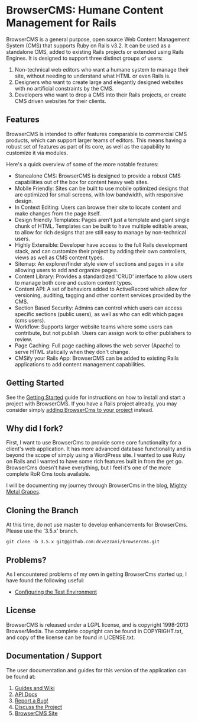 # BrowserCMS: Humane Content Management for Rails

BrowserCMS is a general purpose, open source Web Content Management System (CMS) that supports Ruby on Rails v3.2. It can be used as a standalone CMS, added to existing Rails projects or extended using Rails Engines. It is designed to support three distinct groups of users:

1. Non-technical web editors who want a humane system to manage their site, without needing to understand what HTML or even Rails is.
2. Designers who want to create large and elegantly designed websites with no artificial constraints by the CMS.
3. Developers who want to drop a CMS into their Rails projects, or create CMS driven websites for their clients.

## Features
BrowserCMS is intended to offer features comparable to commercial CMS products, which can support larger teams of editors. This means having a robust set of features as part of its core, as well as the capability to customize it via modules.

Here's a quick overview of some of the more notable features:

* Stanealone CMS: BrowserCMS is designed to provide a robust CMS capabilities out of the box for content heavy web sites.
* Mobile Friendly: Sites can be built to use mobile optimized designs that are optimized for small screens, with low bandwidth, with responsive design.
* In Context Editing: Users can browse their site to locate content and make changes from the page itself.
* Design friendly Templates: Pages aren't just a template and giant single chunk of HTML. Templates can be built to have multiple editable areas, to allow for rich designs that are still easy to manage by non-technical users.
* Highly Extensible: Developer have access to the full Rails development stack, and can customize their project by adding their own controllers, views as well as CMS content types.
* Sitemap: An explorer/finder style view of sections and pages in a site allowing users to add and organize pages.
* Content Library: Provides a standardized 'CRUD' interface to allow users to manage both core and custom content types.
* Content API: A set of behaviors added to ActiveRecord which allow for versioning, auditing, tagging and other content services provided by the CMS.
* Section Based Security: Admins can control which users can access specific sections (public users), as well as who can edit which pages (cms users).
* Workflow: Supports larger website teams where some users can contribute, but not publish. Users can assign work to other publishers to review.
* Page Caching: Full page caching allows the web server (Apache) to serve HTML statically when they don't change.
* CMSify your Rails App: BrowserCMS can be added to existing Rails applications to add content management capabilities.

## Getting Started
See the [Getting Started](https://github.com/browsermedia/browsercms/wiki/Getting-Started) guide for instructions on how to install and start a project with BrowserCMS.  If you have a Rails project already, you may consider simply [adding BrowserCms to your project](https://github.com/browsermedia/browsercms/wiki/Adding-BrowserCMS-to-an-existing-Rails-project) instead.

## Why did I fork?
First, I want to use BrowserCms to provide some core functionality for a client's web application.  It has more advanced database functionality and is beyond the scope of simply using a WordPress site.  I wanted to use Ruby on Rails and I wanted to have some rich features built in from the get go.  BrowserCms doesn't have everything, but I feel it's one of the more complete RoR Cms tools available.

I will be documenting my journey through BrowserCms in the blog, [Mighty Metal Grapes](http://mighty-metal-grapes.blogspot.com/).

## Cloning the Branch
At this time, do not use master to develop enhancements for BrowserCms.  Please use the '3.5.x' branch.

    git clone -b 3.5.x git@github.com:dcvezzani/browsercms.git

## Problems?
As I encountered problems of my own in getting BrowserCms started up, I have found the following useful:

* [Configuring the Test Environment](https://github.com/dcvezzani/browsercms/wiki/Configuring-the-Test-Environment)

## License
BrowserCMS is released under a LGPL license, and is copyright 1998-2013 BrowserMedia. The complete copyright can be found in COPYRIGHT.txt, and copy of the license can be found in LICENSE.txt.

## Documentation / Support
The user documentation and guides for this version of the application can be found at:

1. [Guides and Wiki](http://wiki.github.com/browsermedia/browsercms)
2. [API Docs](http://rubydoc.info/gems/browsercms/)
3. [Report a Bug!](https://github.com/browsermedia/browsercms/issues)
4. [Discuss the Project](http://groups.google.com/group/browsercms)
5. [BrowserCMS Site](http://browsercms.org)
